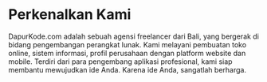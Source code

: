 # Perkenalkan Kami
DapurKode.com adalah sebuah agensi freelancer dari Bali, yang bergerak di bidang pengembangan perangkat lunak. Kami melayani pembuatan toko online, sistem informasi, profil perusahaan dengan platform website dan mobile. Terdiri dari para pengembang aplikasi profesional, kami siap membantu mewujudkan ide Anda. Karena ide Anda, sangatlah berharga.
